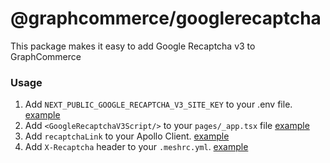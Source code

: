 # @graphcommerce/googlerecaptcha

This package makes it easy to add Google Recaptcha v3 to GraphCommerce

### Usage

1. Add `NEXT_PUBLIC_GOOGLE_RECAPTCHA_V3_SITE_KEY` to your .env file.
   [example](../../examples/magento-graphcms/.env.example)
2. Add `<GoogleRecaptchaV3Script/>` to your `pages/_app.tsx` file
   [example](../../examples/magento-graphcms/pages/_app.tsx)
3. Add `recaptchaLink` to your Apollo Client.
   [example](../../examples/magento-graphcms/lib/createApolloClient.ts)
4. Add `X-Recaptcha` header to your `.meshrc.yml`.
   [example](../../examples/magento-graphcms/lib/createApolloClient.ts)
